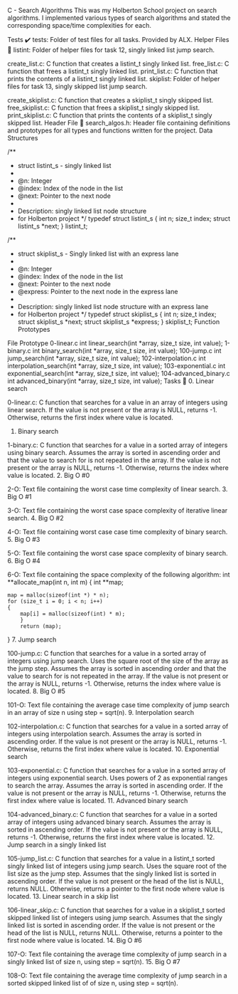 C - Search Algorithms
This was my Holberton School project on search algorithms. I implemented various types of search algorithms and stated the corresponding space/time complexities for each.

Tests ✔️
tests: Folder of test files for all tasks. Provided by ALX.
Helper Files 🙌
listint: Folder of helper files for task 12, singly linked list jump search.

create_list.c: C function that creates a listint_t singly linked list.
free_list.c: C function that frees a listint_t singly linked list.
print_list.c: C function that prints the contents of a listint_t singly linked list.
skiplist: Folder of helper files for task 13, singly skipped list jump search.

create_skiplist.c: C function that creates a skiplist_t singly skipped list.
free_skiplist.c: C function that frees a skiplist_t singly skipped list.
print_skiplist.c: C function that prints the contents of a skiplist_t singly skipped list.
Header File 📁
search_algos.h: Header file containing definitions and prototypes for all types and functions written for the project.
Data Structures

/**
 * struct listint_s - singly linked list
 *
 * @n: Integer
 * @index: Index of the node in the list
 * @next: Pointer to the next node
 *
 * Description: singly linked list node structure
 * for Holberton project
 */
typedef struct listint_s
{
    int n;
    size_t index;
    struct listint_s *next;
} listint_t;

/**
 * struct skiplist_s - Singly linked list with an express lane
 *
 * @n: Integer
 * @index: Index of the node in the list
 * @next: Pointer to the next node
 * @express: Pointer to the next node in the express lane
 *
 * Description: singly linked list node structure with an express lane
 * for Holberton project
 */
typedef struct skiplist_s
{
    int n;
    size_t index;
    struct skiplist_s *next;
    struct skiplist_s *express;
} skiplist_t;
Function Prototypes

File	Prototype
0-linear.c	int linear_search(int *array, size_t size, int value);
1-binary.c	int binary_search(int *array, size_t size, int value);
100-jump.c	int jump_search(int *array, size_t size, int value);
102-interpolation.c	int interpolation_search(int *array, size_t size, int value);
103-exponential.c	int exponential_search(int *array, size_t size, int value);
104-advanced_binary.c	int advanced_binary(int *array, size_t size, int value);
Tasks 📃
0. Linear search

0-linear.c: C function that searches for a value in an array of integers using linear search.
If the value is not present or the array is NULL, returns -1.
Otherwise, returns the first index where value is located.
1. Binary search

1-binary.c: C function that searches for a value in a sorted array of integers using binary search.
Assumes the array is sorted in ascending order and that the value to search for is not repeated in the array.
If the value is not present or the array is NULL, returns -1.
Otherwise, returns the index where value is located.
2. Big O #0

2-O: Text file containing the worst case time complexity of linear search.
3. Big O #1

3-O: Text file containing the worst case space complexity of iterative linear search.
4. Big O #2

4-O: Text file containing worst case case time complexity of binary search.
5. Big O #3

5-O: Text file containing the worst case space complexity of binary search.
6. Big O #4

6-O: Text file containing the space complexity of the following algorithm:
int **allocate_map(int n, int m)
{
    int **map;

    map = malloc(sizeof(int *) * n);
    for (size_t i = 0; i < n; i++)
    {
        map[i] = malloc(sizeof(int) * m);
		}
		return (map);
}
7. Jump search

100-jump.c: C function that searches for a value in a sorted array of integers using jump search.
Uses the square root of the size of the array as the jump step.
Assumes the array is sorted in ascending order and that the value to search for is not repeated in the array.
If the value is not present or the array is NULL, returns -1.
Otherwise, returns the index where value is located.
8. Big O #5

101-O: Text file containing the average case time complexity of jump search in an array of size n using step = sqrt(n).
9. Interpolation search

102-interpolation.c: C function that searches for a value in a sorted array of integers using interpolation search.
Assumes the array is sorted in ascending order.
If the value is not present or the array is NULL, returns -1.
Otherwise, returns the first index where value is located.
10. Exponential search

103-exponential.c: C function that searches for a value in a sorted array of integers using exponential search.
Uses powers of 2 as exponential ranges to search the array.
Assumes the array is sorted in ascending order.
If the value is not present or the array is NULL, returns -1.
Otherwise, returns the first index where value is located.
11. Advanced binary search

104-advanced_binary.c: C function that searches for a value in a sorted array of integers using advanced binary search.
Assumes the array is sorted in ascending order.
If the value is not present or the array is NULL, returns -1.
Otherwise, returns the first index where value is located.
12. Jump search in a singly linked list

105-jump_list.c: C function that searches for a value in a listint_t sorted singly linked list of integers using jump search.
Uses the square root of the list size as the jump step.
Assumes that the singly linked list is sorted in ascending order.
If the value is not present or the head of the list is NULL, returns NULL.
Otherwise, returns a pointer to the first node where value is located.
13. Linear search in a skip list

106-linear_skip.c: C function that searches for a value in a skiplist_t sorted skipped linked list of integers using jump search.
Assumes that the singly linked list is sorted in ascending order.
If the value is not present or the head of the list is NULL, returns NULL.
Otherwise, returns a pointer to the first node where value is located.
14. Big O #6

107-O: Text file containing the average time complexity of jump search in a singly linked list of size n, using step = sqrt(n).
15. Big O #7

108-O: Text file containing the average time complexity of jump search in a sorted skipped linked list of of size n, using step = sqrt(n).
